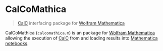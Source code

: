# CalCoMathica
> [CalC](http://calciumcalculator.org/) interfacing package for [Wolfram Mathematica](https://www.wolfram.com/mathematica/)

CalCoMathica (`calcomathica.m`) is an package for [Wolfram Mathematica](https://www.wolfram.com/mathematica/) allowing the execution of [CalC](http://calciumcalculator.org/) from and loading results into [Mathematica notebooks](http://reference.wolfram.com/language/guide/NotebookBasics.html).
